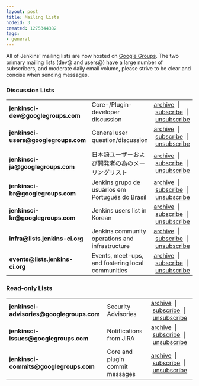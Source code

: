 ```yaml
---
layout: post
title: Mailing Lists
nodeid: 3
created: 1275344382
tags:
- general
---
```

All of Jenkins' mailing lists are now hosted on [Google Groups](http://groups.google.com). The two primary mailing lists (dev@ and users@) have a large number of subscribers, and moderate daily email volume, please strive to be clear and concise when sending messages.
<br clear="all"/>


### Discussion Lists

<table><tr> 
<td><strong>jenkinsci-dev@googlegroups.com</strong></td> 
<td>Core-/Plugin-developer discussion</td> 
<td><a href="http://groups.google.com/group/jenkinsci-dev/topics">archive</a>
&nbsp;|&nbsp;<a href="mailto:jenkinsci-dev+subscribe@googlegroups.com">subscribe</a>
&nbsp;|&nbsp;<a href="mailto:jenkinsci-dev+unsubscribe@googlegroups.com">unsubscribe</a></td> 
</tr> 
<tr> 
<td><strong>jenkinsci-users@googlegroups.com</strong></td> 
<td>General user question/discussion</td> 
<td><a href="http://groups.google.com/group/jenkinsci-users/topics">archive</a>
&nbsp;|&nbsp;<a href="mailto:jenkinsci-users+subscribe@googlegroups.com">subscribe</a>
&nbsp;|&nbsp;<a href="mailto:jenkinsci-users+unsubscribe@googlegroups.com">unsubscribe</a></td> 
</tr> 
<tr> 
<td><strong>jenkinsci-ja@googlegroups.com</strong></td> 
<td>日本語ユーザーおよび開発者の為のメーリングリスト</td> 
<td><a href="http://groups.google.com/group/jenkinsci-ja/topics">archive</a>
&nbsp;|&nbsp;<a href="mailto:jenkinsci-ja+subscribe@googlegroups.com">subscribe</a>
&nbsp;|&nbsp;<a href="mailto:jenkinsci-ja+unsubscribe@googlegroups.com">unsubscribe</a></td> 
</tr>
<tr> 
<td><strong>jenkinsci-br@googlegroups.com</strong></td> 
<td>Jenkins grupo de usuários em Português do Brasil</td> 
<td><a href="http://groups.google.com/group/jenkinsci-br/topics">archive</a>
&nbsp;|&nbsp;<a href="mailto:jenkinsci-br+subscribe@googlegroups.com">subscribe</a>
&nbsp;|&nbsp;<a href="mailto:jenkinsci-br+unsubscribe@googlegroups.com">unsubscribe</a></td> 
</tr>
<tr> 
<td><strong>jenkinsci-kr@googlegroups.com</strong></td> 
<td>Jenkins users list in Korean</td> 
<td><a href="http://groups.google.com/group/jenkinsci-kr/topics">archive</a>
&nbsp;|&nbsp;<a href="mailto:jenkinsci-kr+subscribe@googlegroups.com">subscribe</a>
&nbsp;|&nbsp;<a href="mailto:jenkinsci-kr+unsubscribe@googlegroups.com">unsubscribe</a></td> 
</tr>
<tr> 
<td><strong>infra@lists.jenkins-ci.org</strong></td> 
<td>Jenkins community operations and infrastructure</td> 
<td><a href="http://lists.jenkins-ci.org/pipermail/jenkins-infra/">archive</a>
&nbsp;|&nbsp;<a href="http://lists.jenkins-ci.org/mailman/listinfo/jenkins-infra">subscribe</a>
&nbsp;|&nbsp;<a href="http://lists.jenkins-ci.org/mailman/listinfo/jenkins-infra">unsubscribe</a></td> 
</tr>
<tr> 
<td><strong>events@lists.jenkins-ci.org</strong></td> 
<td>Events, meet-ups, and fostering local communities</td> 
<td><a href="http://lists.jenkins-ci.org/pipermail/jenkins-events/">archive</a>
&nbsp;|&nbsp;<a href="http://lists.jenkins-ci.org/mailman/listinfo/jenkins-events">subscribe</a>
&nbsp;|&nbsp;<a href="http://lists.jenkins-ci.org/mailman/listinfo/jenkins-events">unsubscribe</a></td> 
</tr>
</table> 


### Read-only Lists

<table>
<tr> <td><strong>jenkinsci-advisories@googlegroups.com</strong></td> 
<td>Security Advisories</td> 
<td><a href="http://groups.google.com/group/jenkinsci-advisories/topics">archive</a>
&nbsp;|&nbsp;<a href="mailto:jenkinsci-advisories+subscribe@googlegroups.com">subscribe</a>
&nbsp;|&nbsp;<a href="mailto:jenkinsci-advisories+unsubscribe@googlegroups.com">unsubscribe</a></td> 
</tr> 
<tr> <td><strong>jenkinsci-issues@googlegroups.com</strong></td> 
<td>Notifications from JIRA</td> 
<td><a href="http://groups.google.com/group/jenkinsci-issues/topics">archive</a>
&nbsp;|&nbsp;<a href="mailto:jenkinsci-issues+subscribe@googlegroups.com">subscribe</a>
&nbsp;|&nbsp;<a href="mailto:jenkinsci-issues+unsubscribe@googlegroups.com">unsubscribe</a></td> 
</tr> 
<tr> 
<td><strong>jenkinsci-commits@googlegroups.com</strong></td> 
<td>Core and plugin commit messages</td> 
<td><a href="http://groups.google.com/group/jenkinsci-commits/topics">archive</a>
&nbsp;|&nbsp;<a href="mailto:jenkinsci-commits+subscribe@googlegroups.com">subscribe</a>
&nbsp;|&nbsp;<a href="mailto:jenkinsci-commits+unsubscribe@googlegroups.com">unsubscribe</a></td> 
</tr></table>
